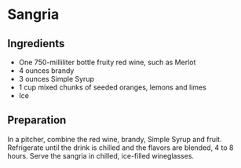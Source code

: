 # Sangria

## Ingredients
* One 750-milliliter bottle fruity red wine, such as Merlot
* 4 ounces brandy
* 3 ounces Simple Syrup
* 1 cup mixed chunks of seeded oranges, lemons and limes
* Ice


## Preparation
In a pitcher, combine the red wine, brandy, Simple Syrup and fruit. Refrigerate until the drink is chilled and the flavors are blended, 4 to 8 hours. Serve the sangria in chilled, ice-filled wineglasses.

